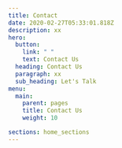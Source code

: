 ```yaml
---
title: Contact
date: 2020-02-27T05:33:01.818Z
description: xx
hero:
  button:
    link: " "
    text: Contact Us
  heading: Contact Us
  paragraph: xx
  sub_heading: Let's Talk
menu:
  main:
    parent: pages
    title: Contact Us
    weight: 10

sections: home_sections
---
```

